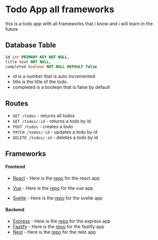 # Todo App all frameworks

this is a todo app with all frameworks that i know and i will learn in the future

## Database Table

```sql
id int PRIMARY KEY NOT NULL,
title text NOT NULL,
completed boolean NOT NULL DEFAULT false
```

- id is a number that is auto incremented
- title is the title of the todo
- completed is a boolean that is false by default

## Routes

- `GET /todos` - returns all todos
- `GET /todos/:id` - returns a todo by id
- `POST /todos` - creates a todo
- `PATCH /todos/:id` - updates a todo by id
- `DELETE /todos/:id` - deletes a todo by id

## Frameworks

#### Frontend

- [React](https://react.dev/) - Here is the [repo](https://github.com/NOTMEAN11/todo-all-framework/tree/master/frontend/react-todo) for the react app
<!-- - [Next](https://nextjs.org/)
  - Here is the [repo]() for the pages route
  - Here is the [repo]() for the app route -->
- [Vue](https://vuejs.org/) - Here is the [repo](https://github.com/NOTMEAN11/todo-all-framework/tree/master/frontend/vue-todo) for the vue app
<!-- - [Nuxt](https://nuxtjs.org/) - Here is the [repo]() for the nuxt app -->
- [Svelte](https://svelte.dev/) - Here is the [repo](https://github.com/NOTMEAN11/todo-all-framework/tree/master/frontend/svelte-todo) for the svelte app
<!-- - [SvelteKit](https://kit.svelte.dev/) - Here is the [repo]() for the sveltekit app -->

#### Backend

- [Express](https://expressjs.com/) - Here is the [repo](https://github.com/NOTMEAN11/todo-all-framework/tree/master/backend/express-todo) for the express app
- [Fastify](https://www.fastify.io/) - Here is the [repo](https://github.com/NOTMEAN11/todo-all-framework/tree/master/backend/fastify-todo) for the fastify app
- [Nest](https://nestjs.com/) - Here is the [repo](https://github.com/NOTMEAN11/todo-all-framework/tree/master/backend/nest-todo) for the nest app
<!-- - [Gin](https://gin-gonic.com/) - Here is the [repo]() for the gin app
- [Fiber](https://gofiber.io/) - Here is the [repo]() for the fiber app
- [Echo](https://echo.labstack.com/) - Here is the [repo]() for the echo app
- [Axum](https://docs.rs/axum/latest/axum/) - Here is the [repo]() for the axum app -->

<!-- #### Fullstack
- [Next](https://nextjs.org/)
  - Here is the [repo]() for the pages route
  - Here is the [repo]() for the app route
- [Nuxt](https://nuxtjs.org/) - Here is the [repo]() for the nuxt app
- [SvelteKit](https://kit.svelte.dev/) - Here is the [repo]() for the sveltekit app
- [Django](https://www.djangoproject.com/) - Here is the [repo]() for the django app -->
